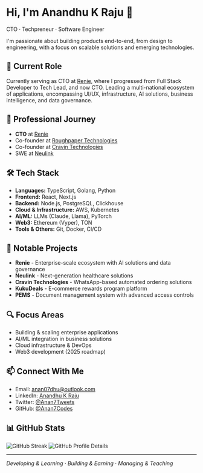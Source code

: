 # Hi, I'm Anandhu K Raju 👋

CTO · Techpreneur · Software Engineer

I'm passionate about building products end-to-end, from design to engineering, with a focus on scalable solutions and emerging technologies.

## 🚀 Current Role

Currently serving as CTO at [Renie](https://renie.io), where I progressed from Full Stack Developer to Tech Lead, and now CTO. Leading a multi-national ecosystem of applications, encompassing UI/UX, infrastructure, AI solutions, business intelligence, and data governance.

## 💼 Professional Journey

- **CTO** at [Renie](https://renie.io)
- Co-founder at [Roughpaper Technologies](https://roughpaper.xyz)
- Co-founder at [Cravin Technologies](https://cravintechnologies.com)
- SWE at [Neulink](https://neulink.cloud)

## 🛠 Tech Stack

- **Languages:** TypeScript, Golang, Python
- **Frontend:** React, Next.js
- **Backend:** Node.js, PostgreSQL, Clickhouse
- **Cloud & Infrastructure:** AWS, Kubernetes
- **AI/ML:** LLMs (Claude, Llama), PyTorch
- **Web3:** Ethereum (Vyper), TON
- **Tools & Others:** Git, Docker, CI/CD

## 🌟 Notable Projects

- **Renie** - Enterprise-scale ecosystem with AI solutions and data governance
- **Neulink** - Next-generation healthcare solutions
- **Cravin Technologies** - WhatsApp-based automated ordering solutions
- **KukuDeals** - E-commerce rewards program platform
- **PEMS** - Document management system with advanced access controls

## 🔍 Focus Areas

- Building & scaling enterprise applications
- AI/ML integration in business solutions
- Cloud infrastructure & DevOps
- Web3 development (2025 roadmap)

## 📫 Connect With Me

- Email: [anan07dhu@outlook.com](mailto:anan07dhu@outlook.com)
- LinkedIn: [Anandhu K Raju](https://www.linkedin.com/in/anandhu-k-raju-9224a0155)
- Twitter: [@Anan7Tweets](https://twitter.com/Anan7Tweets)
- GitHub: [@Anan7Codes](https://github.com/Anan7Codes)

## 📊 GitHub Stats

![GitHub Streak](https://github-readme-streak-stats.herokuapp.com/?user=anan7codes&theme=dark)
![GitHub Profile Details](https://github-profile-summary-cards.vercel.app/api/cards/profile-details?username=anan7codes&theme=github_dark)

---

*Developing & Learning · Building & Earning · Managing & Teaching*
